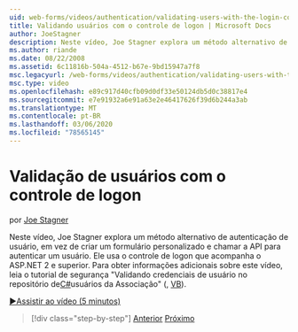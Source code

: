 ```yaml
---
uid: web-forms/videos/authentication/validating-users-with-the-login-control
title: Validando usuários com o controle de logon | Microsoft Docs
author: JoeStagner
description: Neste vídeo, Joe Stagner explora um método alternativo de autenticação de usuário em vez de criar um formulário personalizado e chamar a API para autenticar um uso...
ms.author: riande
ms.date: 08/22/2008
ms.assetid: 6c11816b-504a-4512-b67e-9bd15947a7f8
msc.legacyurl: /web-forms/videos/authentication/validating-users-with-the-login-control
msc.type: video
ms.openlocfilehash: e89c917d40cfb09d0df33e50124db5d0c38817e4
ms.sourcegitcommit: e7e91932a6e91a63e2e46417626f39d6b244a3ab
ms.translationtype: MT
ms.contentlocale: pt-BR
ms.lasthandoff: 03/06/2020
ms.locfileid: "78565145"
---
```

# <a name="validating-users-with-the-login-control"></a>Validação de usuários com o controle de logon

por [Joe Stagner](https://github.com/JoeStagner)

Neste vídeo, Joe Stagner explora um método alternativo de autenticação de usuário, em vez de criar um formulário personalizado e chamar a API para autenticar um usuário. Ele usa o controle de logon que acompanha o ASP.NET 2 e superior. Para obter informações adicionais sobre este vídeo, leia o tutorial de segurança "Validando credenciais de usuário no repositório de[C#](../../overview/older-versions-security/membership/validating-user-credentials-against-the-membership-user-store-cs.md)usuários da Associação" (, [VB](../../overview/older-versions-security/membership/validating-user-credentials-against-the-membership-user-store-vb.md)).

[&#9654;Assistir ao vídeo (5 minutos)](https://channel9.msdn.com/Blogs/ASP-NET-Site-Videos/validating-users-with-the-login-control)

> [!div class="step-by-step"]
> [Anterior](validating-users-manually.md)
> [Próximo](adding-users-to-your-membership-system.md)

